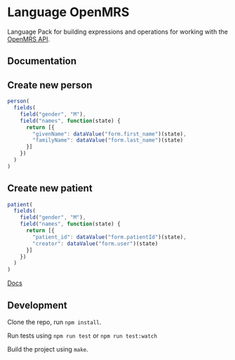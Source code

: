 Language OpenMRS
==============

Language Pack for building expressions and operations for working with
the [OpenMRS API](https://wiki.openmrs.org/display/docs/API).

Documentation
-------------

## Create new person

```js
person(
  fields(
    field("gender", "M"),
    field("names", function(state) {
      return [{
        "givenName": dataValue("form.first_name")(state),
        "familyName": dataValue("form.last_name")(state)
      }]
    })
  )
)
```

## Create new patient

```js
patient(
  fields(
    field("gender", "M"),
    field("names", function(state) {
      return [{
        "patient_id": dataValue("form.patientId")(state),
        "creator": dataValue("form.user")(state)
      }]
    })
  )
)
```


[Docs](docs/index)


Development
-----------

Clone the repo, run `npm install`.

Run tests using `npm run test` or `npm run test:watch`

Build the project using `make`.
